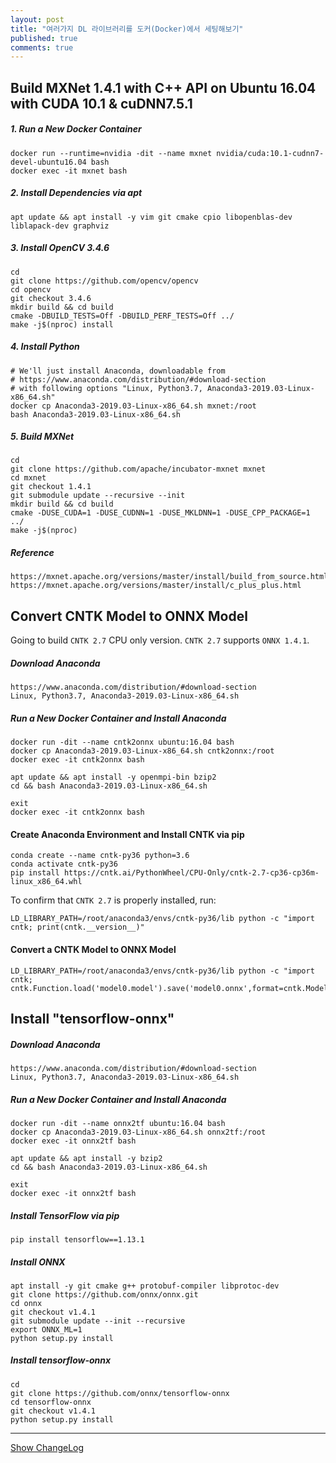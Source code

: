 ```yaml
---
layout: post
title: "여러가지 DL 라이브러리를 도커(Docker)에서 세팅해보기"
published: true
comments: true
---
```



## Build MXNet 1.4.1 with C++ API on Ubuntu 16.04 with CUDA 10.1 & cuDNN7.5.1

##### 1. Run a New Docker Container

```
docker run --runtime=nvidia -dit --name mxnet nvidia/cuda:10.1-cudnn7-devel-ubuntu16.04 bash
docker exec -it mxnet bash
```

##### 2. Install Dependencies via apt

```
apt update && apt install -y vim git cmake cpio libopenblas-dev liblapack-dev graphviz
```

##### 3. Install OpenCV 3.4.6

```
cd
git clone https://github.com/opencv/opencv
cd opencv
git checkout 3.4.6
mkdir build && cd build
cmake -DBUILD_TESTS=Off -DBUILD_PERF_TESTS=Off ../
make -j$(nproc) install
```

##### 4. Install Python

```
# We'll just install Anaconda, downloadable from
# https://www.anaconda.com/distribution/#download-section
# with following options "Linux, Python3.7, Anaconda3-2019.03-Linux-x86_64.sh"
docker cp Anaconda3-2019.03-Linux-x86_64.sh mxnet:/root
bash Anaconda3-2019.03-Linux-x86_64.sh
```

##### 5. Build MXNet

```
cd
git clone https://github.com/apache/incubator-mxnet mxnet
cd mxnet
git checkout 1.4.1
git submodule update --recursive --init
mkdir build && cd build
cmake -DUSE_CUDA=1 -DUSE_CUDNN=1 -DUSE_MKLDNN=1 -DUSE_CPP_PACKAGE=1 ../
make -j$(nproc)
```

##### Reference

```
https://mxnet.apache.org/versions/master/install/build_from_source.html
https://mxnet.apache.org/versions/master/install/c_plus_plus.html
```


## Convert CNTK Model to ONNX Model
Going to build `CNTK 2.7` CPU only version. `CNTK 2.7` supports `ONNX 1.4.1`.

##### Download Anaconda

```
https://www.anaconda.com/distribution/#download-section
Linux, Python3.7, Anaconda3-2019.03-Linux-x86_64.sh
```

##### Run a New Docker Container and Install Anaconda

```
docker run -dit --name cntk2onnx ubuntu:16.04 bash
docker cp Anaconda3-2019.03-Linux-x86_64.sh cntk2onnx:/root
docker exec -it cntk2onnx bash

apt update && apt install -y openmpi-bin bzip2
cd && bash Anaconda3-2019.03-Linux-x86_64.sh

exit
docker exec -it cntk2onnx bash
```

#### Create Anaconda Environment and Install CNTK via pip

```
conda create --name cntk-py36 python=3.6
conda activate cntk-py36
pip install https://cntk.ai/PythonWheel/CPU-Only/cntk-2.7-cp36-cp36m-linux_x86_64.whl
```

To confirm that `CNTK 2.7` is properly installed, run:

```
LD_LIBRARY_PATH=/root/anaconda3/envs/cntk-py36/lib python -c "import cntk; print(cntk.__version__)"
```

#### Convert a CNTK Model to ONNX Model

```
LD_LIBRARY_PATH=/root/anaconda3/envs/cntk-py36/lib python -c "import cntk; cntk.Function.load('model0.model').save('model0.onnx',format=cntk.ModelFormat.ONNX)"
```


## Install "tensorflow-onnx"

##### Download Anaconda

```
https://www.anaconda.com/distribution/#download-section
Linux, Python3.7, Anaconda3-2019.03-Linux-x86_64.sh
```

##### Run a New Docker Container and Install Anaconda

```
docker run -dit --name onnx2tf ubuntu:16.04 bash
docker cp Anaconda3-2019.03-Linux-x86_64.sh onnx2tf:/root
docker exec -it onnx2tf bash

apt update && apt install -y bzip2
cd && bash Anaconda3-2019.03-Linux-x86_64.sh

exit
docker exec -it onnx2tf bash
```

##### Install TensorFlow via pip

```
pip install tensorflow==1.13.1
```

##### Install ONNX

```
apt install -y git cmake g++ protobuf-compiler libprotoc-dev
git clone https://github.com/onnx/onnx.git
cd onnx
git checkout v1.4.1
git submodule update --init --recursive
export ONNX_ML=1
python setup.py install
```

##### Install tensorflow-onnx

```
cd 
git clone https://github.com/onnx/tensorflow-onnx
cd tensorflow-onnx
git checkout v1.4.1
python setup.py install
```

----------
<a href="javascript:showChangeLog();">Show ChangeLog</a>
<div id="post_changelog" style="display:none;">
<table>
  <tr>
    <th>Version</th>
    <th>Description</th>
    <th>Date</th>
  </tr>
  <tr>
    <td class="td_center">1.0</td>
    <td>Publish</td>
    <td class="td_center">2019-05-21</td>
  </tr>
</table>
</div>